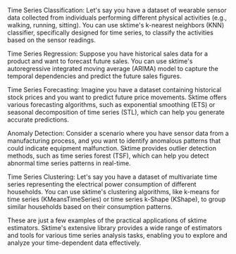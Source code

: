 Time Series Classification: Let's say you have a dataset of wearable sensor data collected from individuals performing different physical activities (e.g., walking, running, sitting). You can use sktime's k-nearest neighbors (KNN) classifier, specifically designed for time series, to classify the activities based on the sensor readings.

Time Series Regression: Suppose you have historical sales data for a product and want to forecast future sales. You can use sktime's autoregressive integrated moving average (ARIMA) model to capture the temporal dependencies and predict the future sales figures.

Time Series Forecasting: Imagine you have a dataset containing historical stock prices and you want to predict future price movements. Sktime offers various forecasting algorithms, such as exponential smoothing (ETS) or seasonal decomposition of time series (STL), which can help you generate accurate predictions.

Anomaly Detection: Consider a scenario where you have sensor data from a manufacturing process, and you want to identify anomalous patterns that could indicate equipment malfunction. Sktime provides outlier detection methods, such as time series forest (TSF), which can help you detect abnormal time series patterns in real-time.

Time Series Clustering: Let's say you have a dataset of multivariate time series representing the electrical power consumption of different households. You can use sktime's clustering algorithms, like k-means for time series (KMeansTimeSeries) or time series k-Shape (KShape), to group similar households based on their consumption patterns.

These are just a few examples of the practical applications of sktime estimators. Sktime's extensive library provides a wide range of estimators and tools for various time series analysis tasks, enabling you to explore and analyze your time-dependent data effectively.